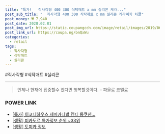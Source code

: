 ```yaml
--- 
title: "특가!   직사각형 400 300 식탁매트 x mm 실리콘 케라..." 
post_sub_title: "  직사각형 400 300 식탁매트 x mm 실리콘 케라미카 차콜" 
post_money: ₩ 7,940 
post_date: 2020.02.01 
post_img_url: https://static.coupangcdn.com/image/retail/images/2019/06/03/21/6/3d2b8dba-107b-400c-b35f-4602562e6312.jpg 
post_link_url: https://coupa.ng/bnQxWu 
categories: 
  - retail 
tags: 
  - 직사각형 
  - 식탁매트 
  - 실리콘 
--- 
```

  #직사각형 #식탁매트 #실리콘 
<hr> 

> 언제나 현재에 집중할수 있다면 행복할것이다. – 파울로 코엘료 


### POWER LINK

* <a href="https://blog.naver.com/an0733/221790242155" target="_blank">[특가] 이코니하우스 세미카니발 캔디 롱쿠션...</a>
* <a href="https://blog.naver.com/sakai111/221781562258" target="_blank"> [생활] 미카도르 특가정보 순위 ~33위</a>
* <a href="https://blog.naver.com/fasyy4321/221763730547" target="_blank"> [생활] 토미카 정보 </a>
